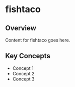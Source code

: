 # fishtaco

## Overview

Content for fishtaco goes here.

## Key Concepts

- Concept 1
- Concept 2
- Concept 3

